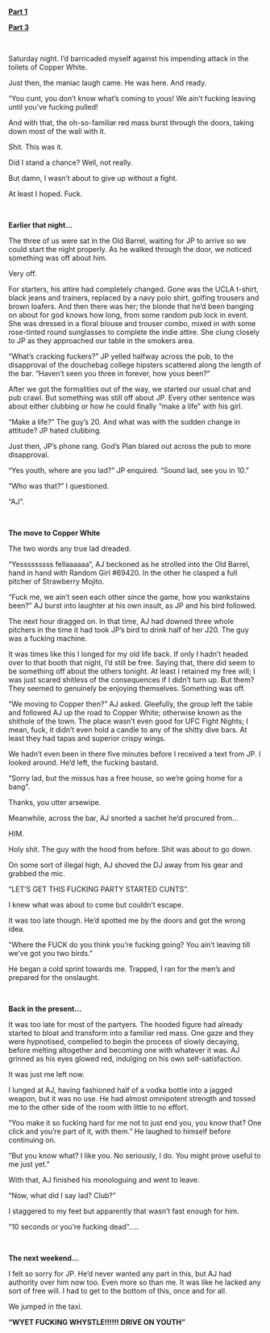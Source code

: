 [**Part 1**](https://www.reddit.com/r/nosleep/comments/u7wb67/the_clubbing_incubus_part_1/)

[**Part 3**](https://www.reddit.com/r/nosleep/comments/uzxzuq/the_clubbing_incubus_part_3/)

&#x200B;

Saturday night. I’d barricaded myself against his impending attack in the toilets of Copper White.

Just then, the maniac laugh came. He was here. And ready.

“You cunt, you don’t know what’s coming to yous! We ain’t fucking leaving until you’ve fucking pulled!

And with that, the oh-so-familiar red mass burst through the doors, taking down most of the wall with it.

Shit. This was it.

Did I stand a chance? Well, not really.

But damn, I wasn’t about to give up without a fight.

At least I hoped. Fuck.

&#x200B;

**Earlier that night…**

The three of us were sat in the Old Barrel, waiting for JP to arrive so we could start the night properly. As he walked through the door, we noticed something was off about him.

Very off.

For starters, his attire had completely changed. Gone was the UCLA t-shirt, black jeans and trainers, replaced by a navy polo shirt, golfing trousers and brown loafers. And then there was her; the blonde that he’d been banging on about for god knows how long, from some random pub lock in event. She was dressed in a floral blouse and trouser combo, mixed in with some rose-tinted round sunglasses to complete the indie attire. She clung closely to JP as they approached our table in the smokers area.

“What’s cracking fuckers?” JP yelled halfway across the pub, to the disapproval of the douchebag college hipsters scattered along the length of the bar. “Haven’t seen you three in forever, how yous been?”

After we got the formalities out of the way, we started our usual chat and pub crawl. But something was still off about JP. Every other sentence was about either clubbing or how he could finally “make a life” with his girl.

“Make a life?” The guy’s 20. And what was with the sudden change in attitude? JP hated clubbing.

Just then, JP’s phone rang. God’s Plan blared out across the pub to more disapproval.

“Yes youth, where are you lad?” JP enquired. “Sound lad, see you in 10.”

“Who was that?” I questioned.

“AJ”.

&#x200B;

**The move to Copper White**

The two words any true lad dreaded.

“Yesssssssss fellaaaaaa”, AJ beckoned as he strolled into the Old Barrel, hand in hand with Random Girl #69420. In the other he clasped a full pitcher of Strawberry Mojito.

“Fuck me, we ain’t seen each other since the game, how you wankstains been?” AJ burst into laughter at his own insult, as JP and his bird followed.

The next hour dragged on. In that time, AJ had downed three whole pitchers in the time it had took JP’s bird to drink half of her J20. The guy was a fucking machine.

It was times like this I longed for my old life back. If only I hadn’t headed over to that booth that night, I’d still be free. Saying that, there did seem to be something off about the others tonight. At least I retained my free will; I was just scared shitless of the consequences if I didn’t turn up. But them? They seemed to genuinely be enjoying themselves. Something was off.

“We moving to Copper then?” AJ asked. Gleefully, the group left the table and followed AJ up the road to Copper White; otherwise known as the shithole of the town. The place wasn’t even good for UFC Fight Nights; I mean, fuck, it didn’t even hold a candle to any of the shitty dive bars. At least they had tapas and superior crispy wings.

We hadn’t even been in there five minutes before I received a text from JP. I looked around. He’d left, the fucking bastard.

“Sorry lad, but the missus has a free house, so we’re going home for a bang”.

Thanks, you utter arsewipe.

Meanwhile, across the bar, AJ snorted a sachet he’d procured from…

HIM.

Holy shit. The guy with the hood from before. Shit was about to go down.

On some sort of illegal high, AJ shoved the DJ away from his gear and grabbed the mic.

“LET’S GET THIS FUCKING PARTY STARTED CUNTS”.

I knew what was about to come but couldn’t escape.

It was too late though. He’d spotted me by the doors and got the wrong idea.

“Where the FUCK do you think you’re fucking going? You ain’t leaving till we’ve got you two birds.”

He began a cold sprint towards me. Trapped, I ran for the men’s and prepared for the onslaught.

&#x200B;

**Back in the present…**

It was too late for most of the partyers. The hooded figure had already started to bloat and transform into a familiar red mass. One gaze and they were hypnotised, compelled to begin the process of slowly decaying, before melting altogether and becoming one with whatever it was. AJ grinned as his eyes glowed red, indulging on his own self-satisfaction.

It was just me left now.

I lunged at AJ, having fashioned half of a vodka bottle into a jagged weapon, but it was no use. He had almost omnipotent strength and tossed me to the other side of the room with little to no effort.

“You make it so fucking hard for me not to just end you, you know that? One click and you’re part of it, with them.” He laughed to himself before continuing on.

“But you know what? I like you. No seriously, I do. You might prove useful to me just yet.”

With that, AJ finished his monologuing and went to leave.

“Now, what did I say lad? Club?”

I staggered to my feet but apparently that wasn’t fast enough for him.

“10 seconds or you’re fucking dead”…..

&#x200B;

**The next weekend…**

I felt so sorry for JP. He’d never wanted any part in this, but AJ had authority over him now too. Even more so than me. It was like he lacked any sort of free will. I had to get to the bottom of this, once and for all.

We jumped in the taxi.

**“WYET FUCKING WHYSTLE!!!!!! DRIVE ON YOUTH”**